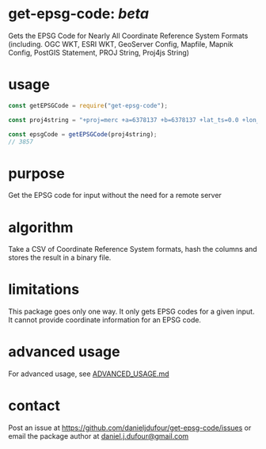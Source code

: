 # get-epsg-code: *beta*
Gets the EPSG Code for Nearly All Coordinate Reference System Formats (including. OGC WKT, ESRI WKT, GeoServer Config, Mapfile, Mapnik Config, PostGIS Statement, PROJ String, Proj4js String)

# usage
```javascript
const getEPSGCode = require("get-epsg-code");

const proj4string = "+proj=merc +a=6378137 +b=6378137 +lat_ts=0.0 +lon_0=0.0 +x_0=0.0 +y_0=0 +k=1.0 +units=m +nadgrids=@null +wktext  +no_defs";

const epsgCode = getEPSGCode(proj4string);
// 3857
```

# purpose
Get the EPSG code for input without the need for a remote server

# algorithm
Take a CSV of Coordinate Reference System formats, hash the columns and stores the result in a binary file.

# limitations
This package goes only one way. It only gets EPSG codes for a given input. It cannot provide coordinate information for an EPSG code.

# advanced usage
For advanced usage, see [ADVANCED_USAGE.md](ADVANCED_USAGE.md)

# contact
Post an issue at https://github.com/danieljdufour/get-epsg-code/issues or email the package author at daniel.j.dufour@gmail.com
